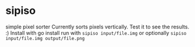 sipiso
======

simple pixel sorter
Currently sorts pixels vertically. Test it to see the results. :)
Install with go install
run with `sipiso input/file.img` or optionally `sipiso input/file.img output/file.png`
